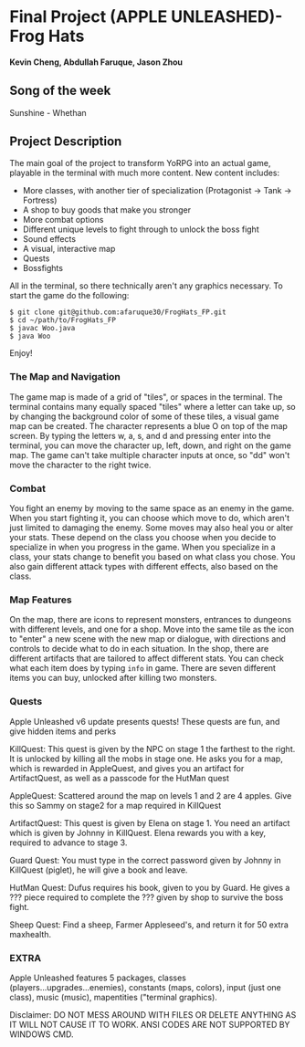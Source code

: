 # Final Project (APPLE UNLEASHED)- Frog Hats
#### Kevin Cheng, Abdullah Faruque, Jason Zhou

## Song of the week
Sunshine - Whethan

## Project Description
The main goal of the project to transform YoRPG into an actual game, playable in the terminal with
much more content. New content includes:
* More classes, with another tier of specialization (Protagonist -> Tank -> Fortress)
* A shop to buy goods that make you stronger
* More combat options
* Different unique levels to fight through to unlock the boss fight
* Sound effects
* A visual, interactive map
* Quests
* Bossfights

All in the terminal, so there technically aren't any graphics necessary.
To start the game do the following:
```
$ git clone git@github.com:afaruque30/FrogHats_FP.git
$ cd ~/path/to/FrogHats_FP
$ javac Woo.java  
$ java Woo  
```
Enjoy!

### The Map and Navigation
The game map is made of a grid of "tiles", or spaces in the terminal. The terminal contains many
equally spaced "tiles" where a letter can take up, so by changing the background color of some of
these tiles, a visual game map can be created. The character represents a blue O on top of the map
screen. By typing the letters w, a, s, and d and pressing enter into the terminal, you can move the 
character up, left, down, and right on the game map. The game can't take multiple character inputs
at once, so "dd" won't move the character to the right twice.

### Combat
You fight an enemy by moving to the same space as an enemy in the game. When you start fighting it,
you can choose which move to do, which aren't just limited to damaging the enemy. Some moves may
also heal you or alter your stats. These depend on the class you choose when you decide to
specialize in when you progress in the game. When you specialize in a class, your stats change to
benefit you based on what class you chose. You also gain different attack types with different
effects, also based on the class. 

### Map Features
On the map, there are icons to represent monsters, entrances to dungeons with different levels, and
one for a shop. Move into the same tile as the icon to "enter" a new scene with the new map or
dialogue, with directions and controls to decide what to do in each situation. In the shop, there
are different artifacts that are tailored to affect different stats. You can check what each item
does by typing ```info``` in game. There are seven different items you can buy, unlocked after
killing two monsters.


### Quests
Apple Unleashed v6 update presents quests! These quests are fun, and give hidden items and perks

KillQuest: This quest is given by the NPC on stage 1 the farthest to the right. It is unlocked by killing all 
           the mobs in stage one. He asks you for a map, which is rewarded in AppleQuest, and gives you an artifact 
           for ArtifactQuest, as well as a passcode for the HutMan quest

AppleQuest: Scattered around the map on levels 1 and 2 are 4 apples. Give this so Sammy on stage2 for a map required in KillQuest

ArtifactQuest: This quest is given by Elena on stage 1. You need an artifact which is given by Johnny in KillQuest. 
               Elena rewards you with a key, required to advance to stage 3. 

Guard Quest: You must type in the correct password given by Johnny in KillQuest (piglet), he will give a book and leave.

HutMan Quest: Dufus requires his book, given to you by Guard. He gives a ??? piece required to complete the ??? given by shop 
              to survive the boss fight.
              
Sheep Quest: Find a sheep, Farmer Appleseed's, and return it for 50 extra maxhealth.

### EXTRA
Apple Unleashed features 5 packages, classes (players...upgrades...enemies), constants (maps, colors), input (just one class),
music (music), mapentities ("terminal graphics).

Disclaimer: DO NOT MESS AROUND WITH FILES OR DELETE ANYTHING AS IT WILL NOT CAUSE IT TO WORK. ANSI CODES ARE NOT SUPPORTED BY WINDOWS CMD.
